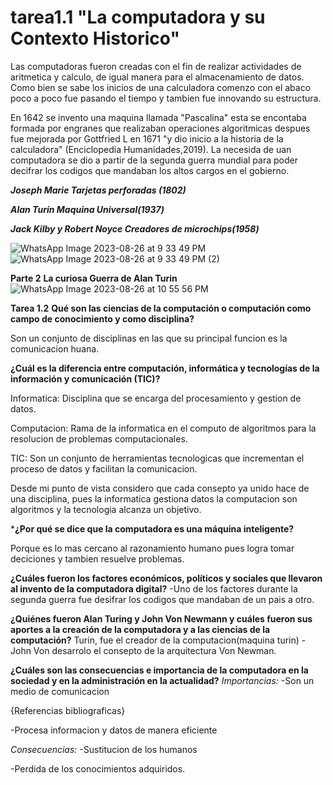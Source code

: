 # tarea1.1 "La computadora y su Contexto Historico"
Las computadoras fueron creadas con el fin de realizar actividades de aritmetica y calculo, de igual manera para el almacenamiento de datos. Como bien se sabe los inicios de una calculadora comenzo con el abaco poco a poco fue pasando el tiempo y tambien fue innovando su estructura.

En 1642 se invento una maquina llamada "Pascalina" esta se encontaba formada por engranes que realizaban operaciones algoritmicas despues fue mejorada por Gottfried L en 1671 "y dio inicio a la historia de la calculadora" (Enciclopedia Humanidades,2019).
La necesida de uan computadora se dio a partir de la segunda guerra mundial para poder decifrar los codigos que mandaban los altos cargos en el gobierno.

 ***Joseph Marie Tarjetas perforadas (1802)***

***Alan Turin Maquina Universal(1937)***

***Jack Kilby y Robert Noyce Creadores de microchips(1958)***

![WhatsApp Image 2023-08-26 at 9 33 49 PM](https://github.com/LilianaRS10/tarea1.1/assets/142177637/805170a7-5e8d-4ab5-9362-2d4fe7e087c4)
![WhatsApp Image 2023-08-26 at 9 33 49 PM (2)](https://github.com/LilianaRS10/tarea1.1/assets/142177637/fa71ac83-91d2-4c90-b51f-a5bc33e21562)

**Parte 2** **La curiosa Guerra de Alan Turin**
![WhatsApp Image 2023-08-26 at 10 55 56 PM](https://github.com/LilianaRS10/tarea1.1/assets/142177637/b7a117fa-37e3-4443-b170-169ed4df00ee)

**Tarea 1.2**
**Qué son las ciencias de la computación o computación como campo de conocimiento y como disciplina?**

Son un conjunto de disciplinas en las que su principal funcion es la comunicacion huana.

**¿Cuál es la diferencia entre computación, informática y tecnologías de la información y comunicación (TIC)?**

Informatica: Disciplina que se encarga del procesamiento y gestion de datos.

Computacion: Rama de la informatica en el computo de algoritmos para la resolucion de problemas computacionales.

TIC: Son un conjunto de herramientas tecnologicas que incrementan el proceso de datos y facilitan la comunicacion.

Desde mi punto de vista considero que cada consepto ya unido hace de una disciplina, pues la informatica gestiona datos la computacion son algoritmos y la tecnologia alcanza un objetivo.

***¿Por qué se dice que la computadora es una máquina inteligente?**

Porque es lo mas cercano al razonamiento humano pues logra tomar deciciones y tambien resuelve problemas.

**¿Cuáles fueron los factores económicos, políticos y sociales que llevaron al invento de la computadora digital?**
-Uno de los factores durante la segunda guerra fue desifrar los codigos que mandaban de un pais a otro.

**¿Quiénes fueron Alan Turing y John Von Newmann y cuáles fueron sus aportes a la creación de la computadora y a las ciencias de la computación?**
Turin, fue el creador de la computacion(maquina turin)
-John Von desarrolo el consepto de la arquitectura Von Newman.

**¿Cuáles son las consecuencias e importancia de la computadora en la sociedad y en la administración en la actualidad?**
*Importancias:* -Son un medio de comunicacion 

{Referencias bibliograficas}

-Procesa informacion y datos de manera eficiente

*Consecuencias:* -Sustitucion de los humanos 

-Perdida de los conocimientos adquiridos.
